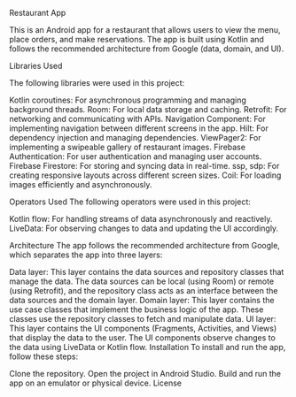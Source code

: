 Restaurant App

This is an Android app for a restaurant that allows users to view the menu, place orders, and make reservations. The app is built using Kotlin and follows the recommended architecture from Google (data, domain, and UI).

Libraries Used

The following libraries were used in this project:

Kotlin coroutines: For asynchronous programming and managing background threads.
Room: For local data storage and caching.
Retrofit: For networking and communicating with APIs.
Navigation Component: For implementing navigation between different screens in the app.
Hilt: For dependency injection and managing dependencies.
ViewPager2: For implementing a swipeable gallery of restaurant images.
Firebase Authentication: For user authentication and managing user accounts.
Firebase Firestore: For storing and syncing data in real-time.
ssp, sdp: For creating responsive layouts across different screen sizes.
Coil: For loading images efficiently and asynchronously.


Operators Used
The following operators were used in this project:

Kotlin flow: For handling streams of data asynchronously and reactively.
LiveData: For observing changes to data and updating the UI accordingly.


Architecture
The app follows the recommended architecture from Google, which separates the app into three layers:

Data layer: This layer contains the data sources and repository classes that manage the data. The data sources can be local (using Room) or remote (using Retrofit), and the repository class acts as an interface between the data sources and the domain layer.
Domain layer: This layer contains the use case classes that implement the business logic of the app. These classes use the repository classes to fetch and manipulate data.
UI layer: This layer contains the UI components (Fragments, Activities, and Views) that display the data to the user. The UI components observe changes to the data using LiveData or Kotlin flow.
Installation
To install and run the app, follow these steps:

Clone the repository.
Open the project in Android Studio.
Build and run the app on an emulator or physical device.
License
